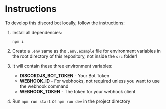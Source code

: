 # Instructions

To develop this discord bot locally, follow the instructions:

1. Install all dependencies:

   `npm i`

2. Create a `.env` same as the `.env.example` file for environment variables in the root directory of this repository, not inside the `src` folder!

3. It will contain these three environment variables:

   - **DISCORDJS_BOT_TOKEN** - Your Bot Token
   - **WEBHOOK_ID** - For webhooks, not required unless you want to use the webhook command
   - **WEBHOOK_TOKEN** - The token for your webhook client

4. Run `npm run start` or `npm run dev` in the project directory
